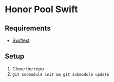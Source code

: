 # Honor Pool Swift

## Requirements
  * [Swiftest][]

## Setup
  1. Clone the repo
  2. `git submodule init && git submodule update`

[Swiftest]: https://github.com/Swiftest/Swiftest
